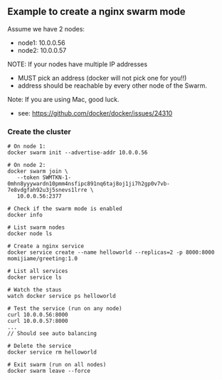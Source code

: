 ## Example to create a nginx swarm mode
Assume we have 2 nodes:
 - node1: 10.0.0.56
 - node2: 10.0.0.57

NOTE: If your nodes have multiple IP addresses
 - MUST pick an address (docker will not pick one for you!!)
 - address should be reachable by every other node of the Swarm.

Note: If you are using Mac, good luck.
 - see: https://github.com/docker/docker/issues/24310

### Create the cluster
```
# On node 1:
docker swarm init --advertise-addr 10.0.0.56

# On node 2:
docker swarm join \
   --token SWMTKN-1-0mhn8yyywardn10pmm4nsfipc891nq6taj8oj1ji7h2gp0v7vb-7e8vdgfah92u3j5snevs1lrre \
   10.0.0.56:2377

# Check if the swarm mode is enabled
docker info

# List swarm nodes
docker node ls

# Create a nginx service
docker service create --name helloworld --replicas=2 -p 8000:8000 momijiame/greeting:1.0

# List all services
docker service ls

# Watch the staus
watch docker service ps helloworld

# Test the service (run on any node)
curl 10.0.0.56:8000
curl 10.0.0.57:8000
...
// Should see auto balancing

# Delete the service
docker service rm helloworld

# Exit swarm (run on all nodes)
docker swarm leave --force
```
